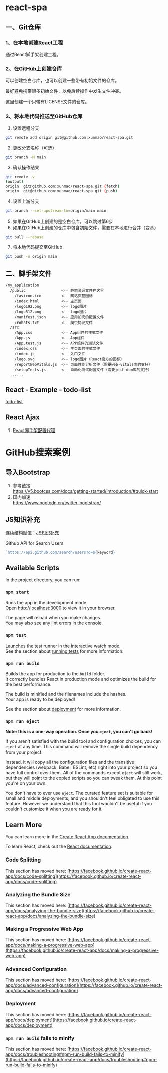 # react-spa

## 一、Git仓库

### 1、在本地创建React工程

通过React脚手架创建工程。

### 2、在GitHub上创建仓库

可以创建空白仓库，也可以创建一些带有初始文件的仓库。

最好避免携带很多初始文件，以免后续操作中发生文件冲突。

这里创建一个只带有LICENSE文件的仓库。

### 3、将本地代码推送至GitHub仓库

1. 设置远程分支
```sh
git remote add origin git@github.com:xunmao/react-spa.git
```
2. 更改分支名称（可选）
```sh
git branch -M main
```
3. 确认操作结果
```sh
git remote -v
(output)
origin  git@github.com:xunmao/react-spa.git (fetch)
origin  git@github.com:xunmao/react-spa.git (push)
```
4. 设置上游分支
```sh
git branch --set-upstream-to=origin/main main
```
5. 如果在GitHub上创建的是空白仓库，可以跳过第6步
6. 如果在GitHub上创建的仓库中包含初始文件，需要在本地进行合并（变基）
```sh
git pull --rebase
```
7. 将本地代码提交至GitHub
```sh
git push -u origin main
```

## 二、脚手架文件

```
/my_application
  /public                <-- 静态资源文件在这里
    /favicon.ico         <-- 网站页签图标
    /index.html          <-- 主页面
    /logo192.png         <-- logo图片
    /logo512.png         <-- logo图片
    /manifest.json       <-- 应用加壳的配置文件
    /robots.txt          <-- 爬虫协议文件
  /src
    /App.css             <-- App组件的样式文件
    /App.js              <-- App组件
    /App.test.js         <-- APP组件的测试文件
    /index.css           <-- 主页面的样式文件
    /index.js            <-- 入口文件
    /logo.svg            <-- logo图片（React官方的图标）
    /reportWebVitals.js  <-- 页面性能分析文件（需要web-vitals库的支持）
    /setupTests.js       <-- 自动化测试配置文件（需要jest-dom库的支持）
  ......
```

## React - Example - todo-list

[todo-list](03_src_todo_list/README.md)

## React Ajax

1. [React脚手架配置代理](04_src_配置代理/README.md)

# GitHub搜索案例

## 导入Bootstrap

1. 参考链接  
https://v5.bootcss.com/docs/getting-started/introduction/#quick-start
2. 国内加速  
https://www.bootcdn.cn/twitter-bootstrap/

## JS知识补充

连续结构赋值：[JS知识补充](src/JS知识补充.html)

Github API for Search Users

```js
`https://api.github.com/search/users?q=${keyword}`
```

## Available Scripts

In the project directory, you can run:

### `npm start`

Runs the app in the development mode.\
Open [http://localhost:3000](http://localhost:3000) to view it in your browser.

The page will reload when you make changes.\
You may also see any lint errors in the console.

### `npm test`

Launches the test runner in the interactive watch mode.\
See the section about [running tests](https://facebook.github.io/create-react-app/docs/running-tests) for more information.

### `npm run build`

Builds the app for production to the `build` folder.\
It correctly bundles React in production mode and optimizes the build for the best performance.

The build is minified and the filenames include the hashes.\
Your app is ready to be deployed!

See the section about [deployment](https://facebook.github.io/create-react-app/docs/deployment) for more information.

### `npm run eject`

**Note: this is a one-way operation. Once you `eject`, you can't go back!**

If you aren't satisfied with the build tool and configuration choices, you can `eject` at any time. This command will remove the single build dependency from your project.

Instead, it will copy all the configuration files and the transitive dependencies (webpack, Babel, ESLint, etc) right into your project so you have full control over them. All of the commands except `eject` will still work, but they will point to the copied scripts so you can tweak them. At this point you're on your own.

You don't have to ever use `eject`. The curated feature set is suitable for small and middle deployments, and you shouldn't feel obligated to use this feature. However we understand that this tool wouldn't be useful if you couldn't customize it when you are ready for it.

## Learn More

You can learn more in the [Create React App documentation](https://facebook.github.io/create-react-app/docs/getting-started).

To learn React, check out the [React documentation](https://reactjs.org/).

### Code Splitting

This section has moved here: [https://facebook.github.io/create-react-app/docs/code-splitting](https://facebook.github.io/create-react-app/docs/code-splitting)

### Analyzing the Bundle Size

This section has moved here: [https://facebook.github.io/create-react-app/docs/analyzing-the-bundle-size](https://facebook.github.io/create-react-app/docs/analyzing-the-bundle-size)

### Making a Progressive Web App

This section has moved here: [https://facebook.github.io/create-react-app/docs/making-a-progressive-web-app](https://facebook.github.io/create-react-app/docs/making-a-progressive-web-app)

### Advanced Configuration

This section has moved here: [https://facebook.github.io/create-react-app/docs/advanced-configuration](https://facebook.github.io/create-react-app/docs/advanced-configuration)

### Deployment

This section has moved here: [https://facebook.github.io/create-react-app/docs/deployment](https://facebook.github.io/create-react-app/docs/deployment)

### `npm run build` fails to minify

This section has moved here: [https://facebook.github.io/create-react-app/docs/troubleshooting#npm-run-build-fails-to-minify](https://facebook.github.io/create-react-app/docs/troubleshooting#npm-run-build-fails-to-minify)
